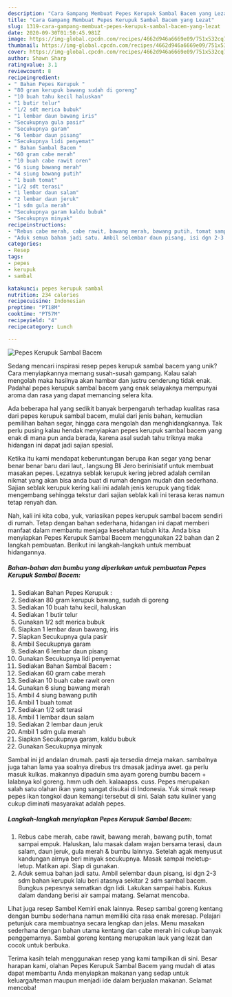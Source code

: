 ```yaml
---
description: "Cara Gampang Membuat Pepes Kerupuk Sambal Bacem yang Lezat"
title: "Cara Gampang Membuat Pepes Kerupuk Sambal Bacem yang Lezat"
slug: 1319-cara-gampang-membuat-pepes-kerupuk-sambal-bacem-yang-lezat
date: 2020-09-30T01:50:45.981Z
image: https://img-global.cpcdn.com/recipes/4662d946a6669e09/751x532cq70/pepes-kerupuk-sambal-bacem-foto-resep-utama.jpg
thumbnail: https://img-global.cpcdn.com/recipes/4662d946a6669e09/751x532cq70/pepes-kerupuk-sambal-bacem-foto-resep-utama.jpg
cover: https://img-global.cpcdn.com/recipes/4662d946a6669e09/751x532cq70/pepes-kerupuk-sambal-bacem-foto-resep-utama.jpg
author: Shawn Sharp
ratingvalue: 3.1
reviewcount: 8
recipeingredient:
- " Bahan Pepes Kerupuk "
- "80 gram kerupuk bawang sudah di goreng"
- "10 buah tahu kecil haluskan"
- "1 butir telur"
- "1/2 sdt merica bubuk"
- "1 lembar daun bawang iris"
- "Secukupnya gula pasir"
- "Secukupnya garam"
- "6 lembar daun pisang"
- "Secukupnya lidi penyemat"
- " Bahan Sambal Bacem "
- "60 gram cabe merah"
- "10 buah cabe rawit oren"
- "6 siung bawang merah"
- "4 siung bawang putih"
- "1 buah tomat"
- "1/2 sdt terasi"
- "1 lembar daun salam"
- "2 lembar daun jeruk"
- "1 sdm gula merah"
- "Secukupnya garam kaldu bubuk"
- "Secukupnya minyak"
recipeinstructions:
- "Rebus cabe merah, cabe rawit, bawang merah, bawang putih, tomat sampai empuk. Haluskan, lalu masak dalam wajan bersama terasi, daun salam, daun jeruk, gula merah &amp; bumbu lainnya. Setelah agak menyusut kandungan airnya beri minyak secukupnya. Masak sampai meletup-letup. Matikan api. Siap di gunakan."
- "Aduk semua bahan jadi satu. Ambil selembar daun pisang, isi dgn 2-3 sdm bahan kerupuk lalu beri atasnya sekitar 2 sdm sambal bacem. Bungkus pepesnya sematkan dgn lidi. Lakukan sampai habis. Kukus dalam dandang berisi air sampai matang. Selamat mencoba."
categories:
- Resep
tags:
- pepes
- kerupuk
- sambal

katakunci: pepes kerupuk sambal 
nutrition: 234 calories
recipecuisine: Indonesian
preptime: "PT18M"
cooktime: "PT57M"
recipeyield: "4"
recipecategory: Lunch

---
```



![Pepes Kerupuk Sambal Bacem](https://img-global.cpcdn.com/recipes/4662d946a6669e09/751x532cq70/pepes-kerupuk-sambal-bacem-foto-resep-utama.jpg)

Sedang mencari inspirasi resep pepes kerupuk sambal bacem yang unik? Cara menyiapkannya memang susah-susah gampang. Kalau salah mengolah maka hasilnya akan hambar dan justru cenderung tidak enak. Padahal pepes kerupuk sambal bacem yang enak selayaknya mempunyai aroma dan rasa yang dapat memancing selera kita.

Ada beberapa hal yang sedikit banyak berpengaruh terhadap kualitas rasa dari pepes kerupuk sambal bacem, mulai dari jenis bahan, kemudian pemilihan bahan segar, hingga cara mengolah dan menghidangkannya. Tak perlu pusing kalau hendak menyiapkan pepes kerupuk sambal bacem yang enak di mana pun anda berada, karena asal sudah tahu triknya maka hidangan ini dapat jadi sajian spesial.

Ketika itu kami mendapat keberuntungan berupa ikan segar yang benar benar benar baru dari laut,. langsung Bli Jero berinisiatif untuk membuat masakan pepes. Lezatnya seblak kerupuk kering jebred adalah cemilan nikmat yang akan bisa anda buat di rumah dengan mudah dan sederhana. Sajian seblak kerupuk kering kali ini adalah jenis kerupuk yang tidak mengembang sehingga tekstur dari sajian seblak kali ini terasa keras namun tetap renyah dan.


Nah, kali ini kita coba, yuk, variasikan pepes kerupuk sambal bacem sendiri di rumah. Tetap dengan bahan sederhana, hidangan ini dapat memberi manfaat dalam membantu menjaga kesehatan tubuh kita. Anda bisa menyiapkan Pepes Kerupuk Sambal Bacem menggunakan 22 bahan dan 2 langkah pembuatan. Berikut ini langkah-langkah untuk membuat hidangannya.

<!--inarticleads1-->

##### Bahan-bahan dan bumbu yang diperlukan untuk pembuatan Pepes Kerupuk Sambal Bacem:

1. Sediakan  Bahan Pepes Kerupuk :
1. Sediakan 80 gram kerupuk bawang, sudah di goreng
1. Sediakan 10 buah tahu kecil, haluskan
1. Sediakan 1 butir telur
1. Gunakan 1/2 sdt merica bubuk
1. Siapkan 1 lembar daun bawang, iris
1. Siapkan Secukupnya gula pasir
1. Ambil Secukupnya garam
1. Sediakan 6 lembar daun pisang
1. Gunakan Secukupnya lidi penyemat
1. Sediakan  Bahan Sambal Bacem :
1. Sediakan 60 gram cabe merah
1. Sediakan 10 buah cabe rawit oren
1. Gunakan 6 siung bawang merah
1. Ambil 4 siung bawang putih
1. Ambil 1 buah tomat
1. Sediakan 1/2 sdt terasi
1. Ambil 1 lembar daun salam
1. Sediakan 2 lembar daun jeruk
1. Ambil 1 sdm gula merah
1. Siapkan Secukupnya garam, kaldu bubuk
1. Gunakan Secukupnya minyak


Sambal ini jd andalan drumah. pasti aja tersedia dmeja makan. sambalnya juga tahan lama yaa soalnya direbus trs dmasak jadinya awet. ga perlu masuk kulkas. makannya dipaduin sma ayam goreng bumbu bacem + lalabnya kol goreng. hmm udh deh. kalaaapss. cuss. Pepes merupakan salah satu olahan ikan yang sangat disukai di Indonesia. Yuk simak resep pepes ikan tongkol daun kemangi tersebut di sini. Salah satu kuliner yang cukup diminati masyarakat adalah pepes. 

<!--inarticleads2-->

##### Langkah-langkah menyiapkan Pepes Kerupuk Sambal Bacem:

1. Rebus cabe merah, cabe rawit, bawang merah, bawang putih, tomat sampai empuk. Haluskan, lalu masak dalam wajan bersama terasi, daun salam, daun jeruk, gula merah &amp; bumbu lainnya. Setelah agak menyusut kandungan airnya beri minyak secukupnya. Masak sampai meletup-letup. Matikan api. Siap di gunakan.
1. Aduk semua bahan jadi satu. Ambil selembar daun pisang, isi dgn 2-3 sdm bahan kerupuk lalu beri atasnya sekitar 2 sdm sambal bacem. Bungkus pepesnya sematkan dgn lidi. Lakukan sampai habis. Kukus dalam dandang berisi air sampai matang. Selamat mencoba.


Lihat juga resep Sambel Kemiri enak lainnya. Resep sambal goreng kentang dengan bumbu sederhana namun memiliki cita rasa enak meresap. Pelajari petunjuk cara membuatnya secara lengkap dan jelas. Menu masakan sederhana dengan bahan utama kentang dan cabe merah ini cukup banyak penggemarnya. Sambal goreng kentang merupakan lauk yang lezat dan cocok untuk berbuka. 

Terima kasih telah menggunakan resep yang kami tampilkan di sini. Besar harapan kami, olahan Pepes Kerupuk Sambal Bacem yang mudah di atas dapat membantu Anda menyiapkan makanan yang sedap untuk keluarga/teman maupun menjadi ide dalam berjualan makanan. Selamat mencoba!
